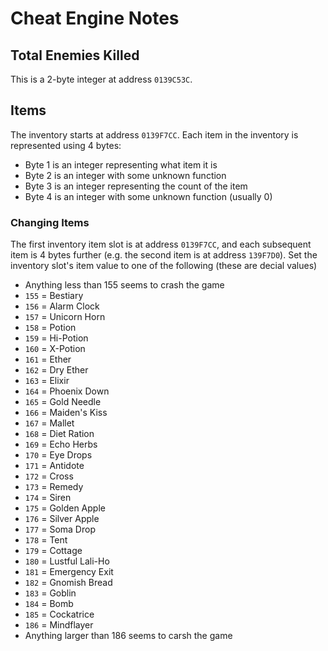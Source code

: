 # Cheat Engine Notes

## Total Enemies Killed
This is a 2-byte integer at address `0139C53C`.

## Items
The inventory starts at address `0139F7CC`. Each item in the inventory is represented using 4 bytes:
* Byte 1 is an integer representing what item it is
* Byte 2 is an integer with some unknown function
* Byte 3 is an integer representing the count of the item
* Byte 4 is an integer with some unknown function (usually 0)

### Changing Items
The first inventory item slot is at address `0139F7CC`, and each subsequent item is 4 bytes further (e.g. the second item is at address `139F7D0`). Set the inventory slot's item value to one of the following (these are decial values)
* Anything less than 155 seems to crash the game
* `155` = Bestiary
* `156` = Alarm Clock
* `157` = Unicorn Horn
* `158` = Potion
* `159` = Hi-Potion
* `160` = X-Potion
* `161` = Ether
* `162` = Dry Ether
* `163` = Elixir
* `164` = Phoenix Down
* `165` = Gold Needle
* `166` = Maiden's Kiss
* `167` = Mallet
* `168` = Diet Ration
* `169` = Echo Herbs
* `170` = Eye Drops
* `171` = Antidote
* `172` = Cross
* `173` = Remedy
* `174` = Siren
* `175` = Golden Apple
* `176` = Silver Apple
* `177` = Soma Drop
* `178` = Tent
* `179` = Cottage
* `180` = Lustful Lali-Ho
* `181` = Emergency Exit
* `182` = Gnomish Bread
* `183` = Goblin
* `184` = Bomb
* `185` = Cockatrice
* `186` = Mindflayer
* Anything larger than 186 seems to carsh the game
